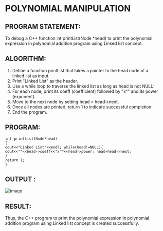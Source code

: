 # POLYNOMIAL MANIPULATION

## PROGRAM STATEMENT:

To debug a C++ function int printList(Node *head) to print the polynomial expression in polynomial addition program using Linked list concept.

## ALGORITHM:  

1.	Define a function printList that takes a pointer to the head node of a linked list as input.
2.	Print "Linked List" as the header.
3.	Use a while loop to traverse the linked list as long as head is not NULL:
4.	For each node, print its coeff (coefficient) followed by "x^" and its power (exponent).
5.	Move to the next node by setting head = head->next.
6.	Once all nodes are printed, return 1 to indicate successful completion.
7.	End the program.

## PROGRAM:
```
int printList(Node*head)
{
cout<<"Linked List"<<endl; while(head!=NULL){
cout<<""<<head->coeff<<"x^"<<head->power; head=head->next;
}
return 1;
}
```
## OUTPUT :
![image](https://github.com/user-attachments/assets/37ff7c3a-b364-40cd-81cb-839829d1b733)

## RESULT:

Thus, the C++ program to print the polynomial expression in polynomial addition program using Linked list concept is created successfully.


